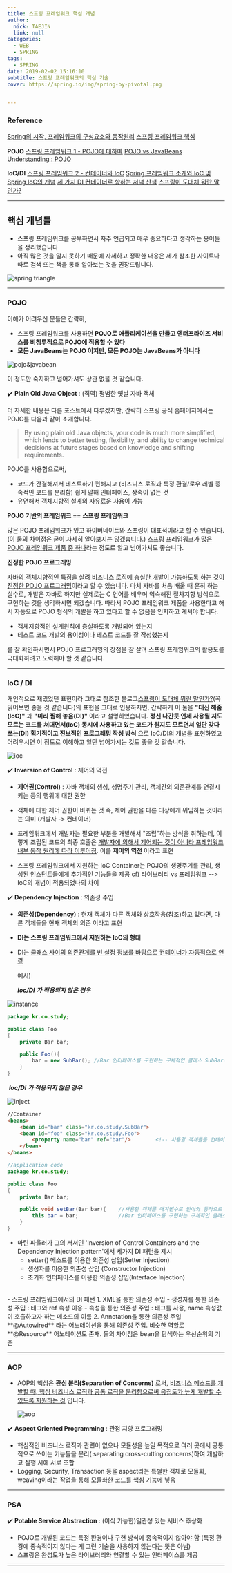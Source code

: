 ```yaml
---
title: 스프링 프레임워크 핵심 개념
author:
  nick: TAEJIN
  link: null
categories:
  - WEB
  - SPRING
tags:
  - SPRING
date: 2019-02-02 15:16:10
subtitle: 스프링 프레임워크의 핵심 기술
cover: https://spring.io/img/spring-by-pivotal.png


---
```


### Reference

[Spring의 시작, 프레임워크의 구성요소와 동작원리](https://asfirstalways.tistory.com/334)
[스프링 프레임워크 핵심](https://scroogy.atlassian.net/wiki/spaces/SPRING/pages/1114310)

**POJO**
[스프링 프레임워크 1 - POJO에 대하여](https://limmmee.tistory.com/8)
[POJO vs JavaBeans](https://www.geeksforgeeks.org/pojo-vs-java-beans/)
[Understanding : POJO](https://spring.io/understanding/POJO)

**IoC/DI**
[스프링 프레임워크 2 - 컨테이너와 IoC](https://limmmee.tistory.com/13?category=654011)
[Spring 프레임워크 소개와 IoC 및 Spring IoC의 개념](http://wiki.javajigi.net/pages/viewpage.action?pageId=3664)
[세 가지 DI 컨테이너로 향하는 저녁 산책](www.nextree.co.kr/p11247/)
[스프링이 도대체 뭐란 말인가?](http://springmvc.egloos.com/487497)



------


## 핵심 개념들

- 스프링 프레임워크를 공부하면서 자주 언급되고 매우 중요하다고 생각하는 용어들을 정리했습니다
- 아직 많은 것을 알지 못하기 때문에 자세하고 정확한 내용은 제가 참조한 사이트나 따로 검색 또는 책을 통해 알아보는 것을 권장드립니다.

![spring triangle](https://dhsim86.github.io/static/assets/img/blog/web/2017-11-18-toby_spring_08_what_is_spring//00.png)

------



### POJO

이해가 어려우신 분들은 간략히,

- 스프링 프레임워크를 사용하면 **POJO로 애플리케이션을 만들고 엔터프라이즈 서비스를 비침투적으로 POJO에 적용할 수 있다**
- **모든 JavaBeans는 POJO 이지만, 모든 POJO는 JavaBeans가 아니다**

![pojo&javabean](https://cdncontribute.geeksforgeeks.org/wp-content/uploads/pojo.jpg)

이 정도만 숙지하고 넘어가셔도 상관 없을 것 같습니다.



:heavy_check_mark: **Plain Old Java Object** : (직역) 평범한 옛날 자바 객체

더 자세한 내용은 다른 포스트에서 다루겠지만, 간략히 스프링 공식 홈페이지에서는 POJO를 다음과 같이 소개합니다.

> By using plain old Java objects, your code is much more simplified, which lends to better testing, flexibility, and ability to change technical decisions at future stages based on knowledge and shifting requirements.

POJO를 사용함으로써,

- 코드가 간결해져서 테스트하기 편해지고 (비즈니스 로직과 특정 환결/로우 레벨 종속적인 코드를 분리함)
  쉽게 말해 인터페이스, 상속이 없는 것
- 유연해서 객체지향적 설계의 자유료운 사용이 가능



**POJO 기반의 프레임워크 == 스프링 프레임워크**

많은 POJO 프레임워크가 있고 하이버네이트와 스프링이 대표적이라고 할 수 있습니다. (이 둘의 차이점은 굳이 자세히 알아보지는 않겠습니다.) 스프링 프레임워크가 <u>많은 POJO 프레임워크 제품 중 하나</u>라는 정도로 알고 넘어가셔도 좋습니다.



**진정한 POJO 프로그래밍**

<u>자바의 객체지향적인 특징을 살려 비즈니스 로직에 충실한 개발이 가능하도록 하는 것이 진정한 POJO 프로그래밍</u>이라고 할 수 있습니다. 마치 자바를 처음 배울 때 흔히 하는 실수로, 개발은 자바로 하지만 실제로는 C 언어를 배우며 익숙해진 절차지향 방식으로 구현하는 것을 생각하시면 되겠습니다. 따라서 POJO 프레임워크 제품을 사용한다고 해서 자동으로 POJO 형식의 개발을 하고 있다고 할 수 없음을 인지하고 계셔야 합니다.

- 객체지향적인 설계원칙에 충실하도록 개발되어 있는지
- 테스트 코드 개발의 용이성이나 테스트 코드를 잘 작성했는지

를 잘 확인하시면서 POJO 프로그래밍의 장점을 잘 살려 스프링 프레임워크의 활용도를 극대화하려고 노력해야 할 것 같습니다.



------



### IoC / DI

개인적으로 재밌었던 표현이라 그대로 참조한 블로그[스프링이 도대체 뭐란 말인가?](http://springmvc.egloos.com/487497)(꼭 읽어보면 좋을 것 같습니다)의 표현을 그대로 인용하자면, 간략하게 이 둘을 **"대신 해줌(IoC)"** 과 **"미리 찜해 놓음(DI)"** 이라고 설명하였습니다.
 **정신 나간듯 언제 사용될 지도 모르는 코드를 쳐대면서(IoC) 동시에 사용하고 있는 코드가 뭔지도 모르면서 일단 갖다 쓰는(DI) 획기적이고 진보적인 프로그래밍 작성 방식** 으로 IoC/DI의 개념을 표현하였고 어려우시면 이 정도로 이해하고 일단 넘어가시는 것도 좋을 것 같습니다.



![ioc](https://img1.daumcdn.net/thumb/R720x0.q80/?scode=mtistory&fname=http%3A%2F%2Fcfile10.uf.tistory.com%2Fimage%2F252FCF3B5231689B17B553)

:heavy_check_mark: **Inversion of Control** : 제어의 역전

- **제어권(Control)**
  : 자바 객체의 생성, 생명주기 관리, 객체간의 의존관계를 연결시키는 등의 행위에 대한 권한



- 객체에 대한 제어 권한이 바뀌는 것 즉, 제어 권한을 다른 대상에게 위임하는 것이라는 의미 (개발자 -> 컨테이너)
- 프레임워크에서 개발자는 필요한 부분을 개발해서 "조립"하는 방식을 취하는데, 이렇게 조립된 코드의 최종 호출은 <u>개발자에 의해서 제어되는 것이 아니라 프레임워크 내부 동작 원리에 따라 이루어짐</u>. 이를 **제어의 역전** 이라고 표현
- 스프링 프레임워크에서 지원하는 IoC Container는 POJO의 생명주기를 관리, 생성된 인스턴트들에게 추가적인 기능들을 제공
  cf) 라이브러리 vs 프레임워크 --> IoC의 개념이 적용되었나의 차이



:heavy_check_mark: **Dependency Injection** : 의존성 주입

- **의존성(Dependency)**
  : 현재 객체가 다른 객체와 상호작용(참조)하고 있다면, 다른 객체들을 현재 객체의 의존 이라고 표현



- **DI는 스프링 프레임워크에서 지원하는 IoC의 형태**

- DI는 <u>클래스 사이의 의존관계를 빈 설정 정보를 바탕으로 컨테이너가 자동적으로 연결</u>

  예시)

  ***Ioc/DI 가 적용되지 않은 경우***

![instance](http://www.nextree.co.kr/content/images/2016/09/yrkim-140701-framework-02.png)

```java
package kr.co.study;

public class Foo
{
    private Bar bar;

    public Foo(){
        bar = new SubBar();	//Bar 인터페이스를 구현하는 구체적인 클래스 SubBar로 초기화
    }
}
```



​	***Ioc/DI 가 적용되지 않은 경우***

![inject](http://www.nextree.co.kr/content/images/2016/09/yrkim-140701-framework-03.png)

```html
//Container
<beans>
	<bean id="bar" class="kr.co.study.SubBar">
    <bean id="foo" class="kr.co.study.Foo">
        <property name="bar" ref="bar"/>		<!-- 사용할 객체들을 컨테이너에 등록 -->
    </bean>
</beans>
```
```java
//application code
package kr.co.study;

public class Foo
{
    private Bar bar;

    public void setBar(Bar bar){	//사용할 객체를 매겨변수로 받아와 동적으로 의존관계를 설정
        this.bar = bar;				//Bar 인터페이스를 구현하는 구체적인 클래스 이름이 등장하지 않음
    }
}
```



- 마틴 파울러가 그의 저서인 'Inversion of Control Containers and the Dependency Injection pattern'에서 세가지 DI 패턴을 제시
  - setter() 메소드를 이용한 의존성 삽입(Setter Injection)
  - 생성자를 이용한 의존성 삽입 (Constructor Injection)
  - 초기화 인터페이스를 이용한 의존성 삽입(Interface Injection)

<br>
- 스프링 프레임워크에서의 DI 패턴
  1. XML을 통한 의존성 주입
     - 생성자를 통한 의존성 주입 : <constructor-arg> 태그와 ref 속성 이용
     - 속성을 통한 의존성 주입 : <property> 태그를 사용, name 속성값이 호출하고자 하는 메소드의 이름
  2. Annotation을 통한 의존성 주입
     **@Autowired** 라는 어노테이션을 통해 의존성 주입. 비슷한 역할로 **@Resource** 어노테이션도 존재.
     둘의 차이점은 bean을 탐색하는 우선순위의 기준

------



### AOP

- AOP의 핵심은 **관심 분리(Separation of Concerns)** 로써, <u>비즈니스 메소드를 개발할 때, 핵심 비즈니스 로직과 공통 로직을 분리함으로써 응집도가 높게 개발할 수 있도록 지원하는 것</u> 입니다.

  ![aop](https://t1.daumcdn.net/cfile/tistory/185DF4334FA8A1FD01)



:heavy_check_mark: **Aspect Oriented Programming** : 관점 지향 프로그래밍

- 핵심적인 비즈니스 로직과 관련이 없으나 모듈성을 높일 목적으로 여러 곳에서 공통적으로 쓰이는 기능들을 분리( separating cross-cutting concerns)하여 개발하고 실행 시에 서로 조합
- Logging, Security, Transaction 등을 aspect라는 특별한 객체로 모듈화, weaving이라는 작업을 통해 모듈화한 코드를 핵심 기능에 넣음





------



### PSA

:heavy_check_mark: **Potable Service Abstraction** : (이식 가능한)일관성 있는 서비스 추상화

- POJO로 개발된 코드는 특정 환경이나 구현 방식에 종속적이지 않아야 함
  (특정 환경에 종속적이지 않다는 게 그런 기술을 사용하지 않는다는 뜻은 아님)
- 스프링은 완성도가 높은 라이브러리와 연결할 수 있는 인터페이스를 제공


------




<br><br><br>
